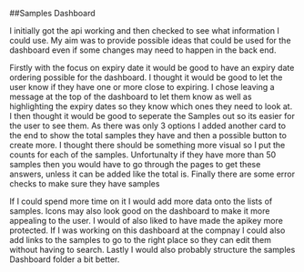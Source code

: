 ##Samples Dashboard

I initially got the api working and then checked to see what information I could use. My aim was to provide possible ideas that could be used for the dashboard even if some changes may need to happen in the back end.

Firstly with the focus on expiry date it would be good to have an expiry date ordering possible for the dashboard. I thought it would be good to let the user know if they have one or more close to expiring. I chose leaving a message at the top of the dashboard to let them know as well as highlighting the expiry dates so they know which ones they need to look at. I then thought it would be good to seperate the Samples out so its easier for the user to see them. As there was only 3 options I added another card to the end to show the total samples they have and then a possible button to create more. I thought there should be something more visual so I put the counts for each of the samples. Unfortunalty if they have more than 50 samples then you would have to go through the pages to get these answers, unless it can be added like the total is. Finally there are some error checks to make sure they have samples

If I could spend more time on it I would add more data onto the lists of samples. Icons may also look good on the dashboard to make it more appealing to the user. I would of also liked to have made the apikey more protected. If I was working on this dashboard at the compnay I could also add links to the samples to go to the right place so they can edit them without having to search. Lastly I would also probably structure the samples Dashboard folder a bit better.
